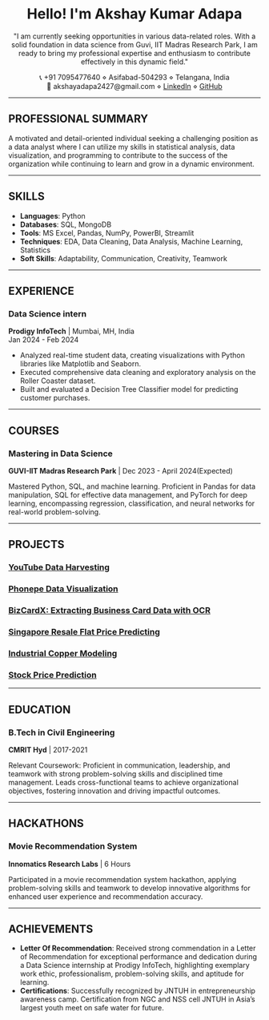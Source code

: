 <h1 align="center">Hello! I'm Akshay Kumar Adapa</h1>

<p align="center">
  "I am currently seeking opportunities in various data-related roles. With a solid foundation in data science from Guvi, IIT Madras Research Park, I am ready to bring my professional expertise and enthusiasm to contribute effectively in this dynamic field."
</p>

<p align="center">
  📞 +91 7095477640 ⋄ Asifabad-504293 ⋄ Telangana, India <br>
  📧 akshayadapa2427@gmail.com ⋄ <a href="https://www.linkedin.com/in/akshayadapa">LinkedIn</a> ⋄ <a href="https://github.com/AkshayAdapa">GitHub</a>
</p>

---

## PROFESSIONAL SUMMARY

A motivated and detail-oriented individual seeking a challenging position as a data analyst where I can utilize my skills in statistical analysis, data visualization, and programming to contribute to the success of the organization while continuing to learn and grow in a dynamic environment.

---

## SKILLS

- **Languages**: Python
- **Databases**: SQL, MongoDB
- **Tools**: MS Excel, Pandas, NumPy, PowerBI, Streamlit
- **Techniques**: EDA, Data Cleaning, Data Analysis, Machine Learning, Statistics
- **Soft Skills**: Adaptability, Communication, Creativity, Teamwork

---

## EXPERIENCE

### Data Science intern
**Prodigy InfoTech** | Mumbai, MH, India  
Jan 2024 - Feb 2024

- Analyzed real-time student data, creating visualizations with Python libraries like Matplotlib and Seaborn.
- Executed comprehensive data cleaning and exploratory analysis on the Roller Coaster dataset.
- Built and evaluated a Decision Tree Classifier model for predicting customer purchases.

---

## COURSES

### Mastering in Data Science
**GUVI-IIT Madras Research Park** | Dec 2023 - April 2024(Expected)

Mastered Python, SQL, and machine learning. Proficient in Pandas for data manipulation, SQL for effective data management, and PyTorch for deep learning, encompassing regression, classification, and neural networks for real-world problem-solving.

---

## PROJECTS

### [YouTube Data Harvesting](https://github.com/AkshayAdapa/YouTube_Data_Harvesting.git)

### [Phonepe Data Visualization](https://github.com/AkshayAdapa/Phonepe_Pulse.git)

### [BizCardX: Extracting Business Card Data with OCR](https://github.com/AkshayAdapa/BizCardX.git)

### [Singapore Resale Flat Price Predicting](https://github.com/AkshayAdapa/singapore_resale_flat_price_prediction.git)

### [Industrial Copper Modeling](https://github.com/AkshayAdapa/Industrial_Copper_Modeling.git)

### [Stock Price Prediction](https://github.com/AkshayAdapa/Stock-Price-Prediction-Google-.git)

---

## EDUCATION

### B.Tech in Civil Engineering
**CMRIT Hyd** | 2017-2021

Relevant Coursework: Proficient in communication, leadership, and teamwork with strong problem-solving skills and disciplined time management. Leads cross-functional teams to achieve organizational objectives, fostering innovation and driving impactful outcomes.

---

## HACKATHONS

### Movie Recommendation System
**Innomatics Research Labs** | 6 Hours

Participated in a movie recommendation system hackathon, applying problem-solving skills and teamwork to develop innovative algorithms for enhanced user experience and recommendation accuracy.

---

## ACHIEVEMENTS

- **Letter Of Recommendation**: Received strong commendation in a Letter of Recommendation for exceptional performance and dedication during a Data Science internship at Prodigy InfoTech, highlighting exemplary work ethic, professionalism, problem-solving skills, and aptitude for learning.
- **Certifications**: Successfully recognized by JNTUH in entrepreneurship awareness camp. Certification from NGC and NSS cell JNTUH in Asia’s largest youth meet on safe water for future.
